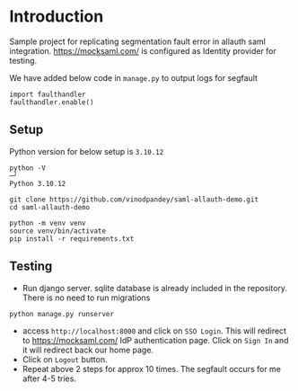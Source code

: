 # Introduction

Sample project for replicating segmentation fault error in allauth saml integration. https://mocksaml.com/
is configured as Identity provider for testing.

We have added below code in `manage.py` to output logs for segfault

```
import faulthandler
faulthandler.enable()
```

## Setup
Python version for below setup is `3.10.12`
```
python -V                                                                                                                        ─╯
Python 3.10.12

```

```
git clone https://github.com/vinodpandey/saml-allauth-demo.git
cd saml-allauth-demo

python -m venv venv
source venv/bin/activate
pip install -r requirements.txt

```

## Testing
- Run django server. sqlite database is already included in the repository. There is no need to run
migrations
```
python manage.py runserver
```  
- access `http://localhost:8000` and click on `SSO Login`. This will redirect to https://mocksaml.com/ IdP 
authentication page. Click on `Sign In` and it will redirect back our home page.
- Click on `Logout` button.
- Repeat above 2 steps for approx 10 times. The segfault occurs for me after 4-5 tries.


